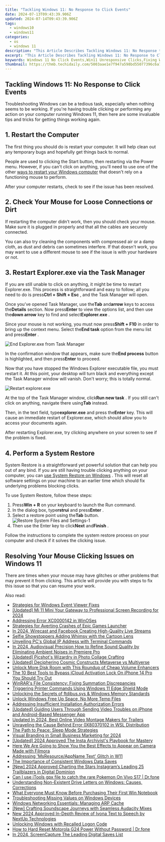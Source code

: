 ```yaml
---
title: "Tackling Windows 11: No Response to Click Events"
date: 2024-07-13T09:43:39.906Z
updated: 2024-07-14T09:43:39.906Z
tags:
  - windows10
  - windows11
categories:
  - os
  - windows 11
description: "This Article Describes Tackling Windows 11: No Response to Click Events"
excerpt: "This Article Describes Tackling Windows 11: No Response to Click Events"
keywords: Windows 11 No Click Events,Win11 Unresponsive Clicks,Fixing Win11 Input Lag,Win11 Clicking Issues,No Action on Win11 Clicks,Resolve Win11 Event Fail,Troubleshoot Win11 Inaction
thumbnail: https://thmb.techidaily.com/5003aae1e7f947a598bd55077396c6a77042379632f2075c2e5462803d44d042.jpg
---
```


## Tackling Windows 11: No Response to Click Events

 Troubleshooting Windows can be a tedious task, especially when nothing seems to be working. If you're having trouble clicking or performing any action on your computer running Windows 11, then here are some invaluable tips and tricks for getting things working again.

## 1\. Restart the Computer

 The first thing you should do is restart your computer. It will help clean out any temporary bugs and hopefully get things back to normal.

 People are used to clicking the Start button, then restarting via the Power menu. However, if you can't click on anything, you'll need to use one of the other [ways to restart your Windows computer](https://www.makeuseof.com/windows-restart-methods/) that doesn't rely on a functioning mouse to perform.

 After your computer restarts, check to see if the issue has been resolved.

## 2\. Check Your Mouse for Loose Connections or Dirt

 If restarting the computer didn’t work, then you should check your mouse. Make sure it is plugged in properly and that all the cables are securely connected.

 You can also try cleaning the components with compressed air or a damp cloth, as dust and debris can sometimes interfere. If that doesn't work, you may want to use a different mouse to see if the issue is with your hardware or not.

## 3\. Restart Explorer.exe via the Task Manager

 If you are still unable to click on anything, it might be time to restart Explorer.exe. This process is straightforward and easy to follow; all you need to do is press**Ctrl + Shift + Esc** , and the Task Manager will open.

 Once you’ve opened Task Manager, use the**Tab** and**arrow** keys to access the**Details** section. Now press**Enter** to view the options list, and then use the**down arrow** key to find and select**Explorer.exe** .

 Since your mouse is not working, you must now press**Shift + F10** in order to bring up the context menu. Select the**End task** option from the menu list and press**Enter** .

![End Explorer.exe from Task Manager](https://static1.makeuseofimages.com/wordpress/wp-content/uploads/2023/01/end-explorer-exe-from-task-manager.jpg)

 In the confirmation window that appears, make sure the**End process** button is highlighted, and then press**Enter** to proceed.

 Now that you have stopped the Windows Explorer executable file, you must restart it. At this point, your desktop will turn black and everything except the Task Manager window will vanish. Don't worry; this is totally normal.

![Restart explorer.exe](https://static1.makeuseofimages.com/wordpress/wp-content/uploads/2023/01/restart-explorer-exe.jpg)

 At the top of the Task Manager window, click**Run new task** . If you still can't click on anything, navigate there using**Tab** instead.

 Then, in the text field, type**explorer.exe** and press the**Enter** key. This will cause an immediate restart of Explorer.exe, which should allow you to access your documents again.

 After restarting Explorer.exe, try clicking anywhere on your screen to see if the problem is fixed.

## 4\. Perform a System Restore

 System Restore is a straightforward yet powerful solution that can help you out of any bind. If you are still having trouble clicking anything on your computer, you can [use System Restore on Windows](https://www.makeuseof.com/tag/system-restore-factory-reset-work-windows-10/) . This will reset all software settings on your machine to an earlier time which should fix underlying problems blocking clicks.

To use System Restore, follow these steps:

1. Press**Win + R** on your keyboard to launch the Run command.
2. In the dialog box, type**rstrui** and press**Enter** .
3. Select a restore point using the**Tab** button.  
![Restore System Files and Settings-1](https://static1.makeuseofimages.com/wordpress/wp-content/uploads/2023/01/restore-system-files-and-settings-1.jpg)
4. Then use the Enter key to click**Next** and**Finish** .

 Follow the instructions to complete the system restore process on your computer and check if it solves the clicking issue.

## Resolving Your Mouse Clicking Issues on Windows 11

 There are times when your mouse may have glitches or other problems that may prevent it from clicking. This article will provide you with steps to fix this issue so that you can resume your work.


<ins class="adsbygoogle"
     style="display:block"
     data-ad-format="autorelaxed"
     data-ad-client="ca-pub-7571918770474297"
     data-ad-slot="1223367746"></ins>



<ins class="adsbygoogle"
     style="display:block"
     data-ad-client="ca-pub-7571918770474297"
     data-ad-slot="8358498916"
     data-ad-format="auto"
     data-full-width-responsive="true"></ins>



<span class="atpl-alsoreadstyle">Also read:</span>
<div><ul>
<li><a href="https://win11.techidaily.com/strategies-for-windows-event-viewer-fixes/"><u>Strategies for Windows Event Viewer Fixes</u></a></li>
<li><a href="https://screen-recording.techidaily.com/updated-mi-11-mini-your-gateway-to-professional-screen-recording-for-2024/"><u>[Updated] Mi 11 Mini  Your Gateway to Professional Screen Recording for 2024</u></a></li>
<li><a href="https://win11.techidaily.com/addressing-error-xc0000142-in-winoses/"><u>Addressing Error XC0000142 in WinOSes</u></a></li>
<li><a href="https://win11.techidaily.com/strategies-for-averting-crashes-of-epic-games-launcher/"><u>Strategies for Averting Crashes of Epic Games Launcher</u></a></li>
<li><a href="https://facebook-clips.techidaily.com/in-2024-wirecast-and-facebook-creating-high-quality-live-streams/"><u>In 2024, Wirecast and Facebook  Creating High-Quality Live Streams</u></a></li>
<li><a href="https://extra-lessons.techidaily.com/selfie-showstoppers-adding-whimsy-with-the-cartoon-lens/"><u>Selfie Showstoppers  Adding Whimsy with the Cartoon Lens</u></a></li>
<li><a href="https://win11.techidaily.com/unveiling-pcs-global-ip-address-with-terminal-commands/"><u>Unveiling PC's Global IP Address with Terminal Commands</u></a></li>
<li><a href="https://sound-tweaking.techidaily.com/in-2024-audiovisual-precision-how-to-refine-sound-quality-by-eliminating-ambient-noises-in-premiere-pro/"><u>In 2024, Audiovisual Precision How to Refine Sound Quality by Eliminating Ambient Noises in Premiere Pro</u></a></li>
<li><a href="https://extra-support.techidaily.com/updated-picshots-wizardry-in-photo-collage-crafting/"><u>[Updated] Picshot's Wizardry in Photo Collage Crafting</u></a></li>
<li><a href="https://article-helps.techidaily.com/updated-deciphering-cosmic-constructs-metaverse-vs-multiverse/"><u>[Updated] Deciphering Cosmic Constructs  Metaverse vs Multiverse</u></a></li>
<li><a href="https://win11.techidaily.com/unlock-more-disk-room-with-this-roundup-of-cheap-volume-enhancers/"><u>Unlock More Disk Room with This Roundup of Cheap Volume Enhancers</u></a></li>
<li><a href="https://activate-lock.techidaily.com/the-10-best-tools-to-bypass-icloud-activation-lock-on-iphone-14-pro-you-should-try-out-by-drfone-ios/"><u>The 10 Best Tools to Bypass iCloud Activation Lock On iPhone 14 Pro You Should Try Out</u></a></li>
<li><a href="https://win11.techidaily.com/winrars-file-consistency-fixing-summation-discrepancies/"><u>WinRAR's File Consistency: Fixing Summation Discrepancies</u></a></li>
<li><a href="https://win11.techidaily.com/triggering-printer-commands-using-windows-11-edge-shield-mode/"><u>Triggering Printer Commands Using Windows 11 Edge Shield Mode</u></a></li>
<li><a href="https://win11.techidaily.com/unlocking-the-secrets-of-ftdibussys-and-windows-memory-standards/"><u>Unlocking the Secrets of ftdibus.sys & Windows Memory Standards</u></a></li>
<li><a href="https://win11.techidaily.com/1719276552494-unlock-windows-free-up-space-no-more-temp-files/"><u>Unlock Windows Free Up Space, No More Temp Files</u></a></li>
<li><a href="https://win11.techidaily.com/addressing-insufficient-installation-authorization-errors/"><u>Addressing Insufficient Installation Authorization Errors</u></a></li>
<li><a href="https://facebook-clips.techidaily.com/updated-guiding-users-through-sending-video-troubles-on-iphone-and-android-based-messenger-app/"><u>[Updated] Guiding Users Through Sending Video Troubles on iPhone and Android-Based Messenger App</u></a></li>
<li><a href="https://ai-video-tools.techidaily.com/updated-in-2024-best-online-video-montage-makers-for-trailers/"><u>Updated In 2024, Best Online Video Montage Makers for Trailers</u></a></li>
<li><a href="https://win11.techidaily.com/unraveling-the-cause-behind-error-0x80370102-in-wsl-distribution/"><u>Unraveling the Cause Behind Error 0X80370102 in WSL Distribution</u></a></li>
<li><a href="https://win11.techidaily.com/the-path-to-peace-sleep-mode-strategies/"><u>The Path to Peace: Sleep Mode Strategies</u></a></li>
<li><a href="https://facebook-record-videos.techidaily.com/visual-branding-in-small-business-marketing-for-2024/"><u>Visual Branding in Small Business Marketing for 2024</u></a></li>
<li><a href="https://instagram-videos.techidaily.com/updated-2024-approved-the-insta-archivists-playbook-for-mastery/"><u>[Updated] 2024 Approved  The Insta Archivist's Playbook for Mastery</u></a></li>
<li><a href="https://ai-editing-video.techidaily.com/here-we-are-going-to-show-you-the-best-effects-to-appear-on-camera-made-with-filmora/"><u>Here We Are Going to Show You the Best Effects to Appear on Camera Made with Filmora</u></a></li>
<li><a href="https://win11.techidaily.com/addressing-msresourceappname-text-glitch-in-w11/"><u>Addressing 'MsResource/AppName Text' Glitch in W11</u></a></li>
<li><a href="https://win11.techidaily.com/the-importance-of-consistent-windows-data-saves/"><u>The Importance of Consistent Windows Data Saves</u></a></li>
<li><a href="https://instagram-video-recordings.techidaily.com/new-2024-approved-charting-the-stars-instagrams-leading-25-trailblazers-in-digital-dominion/"><u>[New] 2024 Approved  Charting the Stars  Instagram’s Leading 25 Trailblazers in Digital Dominion</u></a></li>
<li><a href="https://change-location.techidaily.com/can-i-use-itools-gpx-file-to-catch-the-rare-pokemon-on-vivo-s17-drfone-by-drfone-virtual-android/"><u>Can I use iTools gpx file to catch the rare Pokemon On Vivo S17 | Dr.fone</u></a></li>
<li><a href="https://win11.techidaily.com/understanding-non-existent-drive-letters-on-windows-causes-corrections/"><u>Understanding Non-Existent Drive Letters on Windows: Causes, Corrections</u></a></li>
<li><a href="https://win11.techidaily.com/what-everyone-must-know-before-purchasing-their-first-win-notebook/"><u>What Everyone Must Know Before Purchasing Their First Win Notebook</u></a></li>
<li><a href="https://win11.techidaily.com/troubleshooting-missing-values-on-windows-devices/"><u>Troubleshooting Missing Values on Windows Devices</u></a></li>
<li><a href="https://win11.techidaily.com/windows-networking-essentials-managing-arp-cache/"><u>Windows Networking Essentials: Managing ARP Cache</u></a></li>
<li><a href="https://extra-lessons.techidaily.com/new-crafting-soundscape-journeys-with-seamless-audacity-mixes/"><u>[New] Crafting Soundscape Journeys with Seamless Audacity Mixes</u></a></li>
<li><a href="https://ai-topics.techidaily.com/new-2024-approved-in-depth-review-of-ivona-text-to-speech-by-nextup-technologies/"><u>New 2024 Approved In-Depth Review of Ivona Text to Speech by NextUp Technologies</u></a></li>
<li><a href="https://win11.techidaily.com/unlocking-windows-with-recalled-logon-code/"><u>Unlocking Windows with Recalled Logon Code</u></a></li>
<li><a href="https://techidaily.com/how-to-hard-reset-motorola-g24-power-without-password-drfone-by-drfone-reset-android-reset-android/"><u>How to Hard Reset Motorola G24 Power Without Password | Dr.fone</u></a></li>
<li><a href="https://remote-screen-capture.techidaily.com/in-2024-screencapture-the-leading-digital-saves-list/"><u>In 2024, ScreenCapture  The Leading Digital Saves List</u></a></li>
</ul></div>
